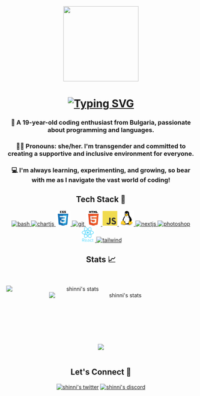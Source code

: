 <div align="center">
  <img src="https://media.giphy.com/media/hvRJCLFzcasrR4ia7z/giphy.gif" width="200" height="200"/>
<h1 align="center">
<a href="https://git.io/typing-svg"><img src="https://readme-typing-svg.herokuapp.com?font=CaskaydiaCove+Nerd+Font&weight=700&size=30&pause=1000&color=FF6E96&center=true&vCenter=true&random=false&width=435&lines=Hey%2C+I'm+Hana+(Shinni)+%F0%9F%8C%9F" alt="Typing SVG" /></a>
</h1>
  <h3 align="center">🩷 A 19-year-old coding enthusiast from Bulgaria, passionate about programming and languages.</h3>
  <h3 align="center">🏳️‍⚧️ Pronouns: she/her. I'm transgender and committed to creating a supportive and inclusive environment for everyone.</h3>
  <h3 align="center">💻 I'm always learning, experimenting, and growing, so bear with me as I navigate the vast world of coding!</h3>
</div>

<h2 align="center">Tech Stack 🚀</h2>
<p align="center">
  <a href="https://www.gnu.org/software/bash/" target="_blank" rel="noreferrer"> <img src="https://i.ibb.co/ZhrfJD0/bash.png" alt="bash" width="40" height="40"/> </a>
  <a href="https://www.chartjs.org" target="_blank" rel="noreferrer"> <img src="https://www.chartjs.org/media/logo-title.svg" alt="chartjs" width="40" height="40"/> </a>
  <a href="https://www.w3schools.com/css/" target="_blank" rel="noreferrer"> <img src="https://raw.githubusercontent.com/devicons/devicon/master/icons/css3/css3-original-wordmark.svg" alt="css3" width="40" height="40"/> </a>
  <a href="https://git-scm.com/" target="_blank" rel="noreferrer"> <img  src="https://www.vectorlogo.zone/logos/git-scm/git-scm-icon.svg" alt="git" width="40" height="40"/> </a>
  <a href="https://www.w3.org/html/" target="_blank" rel="noreferrer"> <img src="https://raw.githubusercontent.com/devicons/devicon/master/icons/html5/html5-original-wordmark.svg" alt="html5" width="40" height="40"/> </a>
  <a href="https://developer.mozilla.org/en-US/docs/Web/JavaScript" target="_blank" rel="noreferrer"> <img src="https://raw.githubusercontent.com/devicons/devicon/master/icons/javascript/javascript-original.svg" alt="javascript" width="40" height="40"/> </a>
  <a href="https://www.linux.org/" target="_blank" rel="noreferrer"> <img src="https://raw.githubusercontent.com/devicons/devicon/master/icons/linux/linux-original.svg" alt="linux" width="40" height="40"/> </a>
  <a href="https://nextjs.org/" target="_blank" rel="noreferrer"> <img src="https://cdn.worldvectorlogo.com/logos/next-js.svg" alt="nextjs" width="40" height="40"/> </a>
  <a href="https://www.photoshop.com/en" target="_blank" rel="noreferrer"> <img src="https://upload.wikimedia.org/wikipedia/commons/thumb/a/af/Adobe_Photoshop_CC_icon.svg/1051px-Adobe_Photoshop_CC_icon.svg.png" alt="photoshop" width="40" height="40"/> </a>
  <a href="https://reactjs.org/" target="_blank" rel="noreferrer"> <img src="https://raw.githubusercontent.com/devicons/devicon/master/icons/react/react-original-wordmark.svg" alt="react" width="40" height="40"/> </a>
  <a href="https://tailwindcss.com/" target="_blank" rel="noreferrer"> <img src="https://www.vectorlogo.zone/logos/tailwindcss/tailwindcss-icon.svg" alt="tailwind" width="40" height="40"/> </a>
</p>


<h2 align="center">Stats 📈</h2>
<br>
<p align="center">
<div align="center">
  <a href="https://github.com/ShinniUwU">
    <img align="left" width=390 src="https://github-readme-stats.vercel.app/api?username=shinniuwu&show_icons=true&theme=dracula&border=61dafb&hide_border=true" alt="shinni's stats" />
  </a>
  <a href="https://github.com/ShinniUwU">
    <img align="right" width=390 src="https://github-readme-streak-stats.herokuapp.com/?user=shinniuwu&show_icons=true&theme=dracula&border_color=61dafb&hide_border=true" alt="shinni's stats" />
  </a>
</div>
  <br><br><br><br><br><br><br><br><br>
 <div align=center>
<a href="https://github.com/anuraghazra/github-readme-stats">
      <img height=200 align="center" src="https://github-readme-stats.vercel.app/api/top-langs/?username=shinniuwu&hide=c%23,powershell,Mathematica,Ruby,Objective-C,Objective-C%2b%2b,Cuda&title_color=61dafb&text_color=ffffff&icon_color=61dafb&bg_color=20232a&langs_count=8&layout=compact&border_color=61dafb&hide_border=true&size_weight=0.5&count_weight=0.5" />
    </a>
  </div>
<br>


</p>

<h2 align="center">Let's Connect 🤝</h2>
<p align="center">
  <a href="https://twitter.com/shinnioffical" target="blank"><img align="center" src="https://raw.githubusercontent.com/rahuldkjain/github-profile-readme-generator/master/src/images/icons/Social/twitter.svg" alt="shinni's twitter" height="30" width="40" /></a>
  <a href="https://discord.com/users/shinni_" target="blank"><img align="center" src="https://raw.githubusercontent.com/rahuldkjain/github-profile-readme-generator/master/src/images/icons/Social/discord.svg" alt="shinni's discord" height="30" width="40" /></a>
</p>
